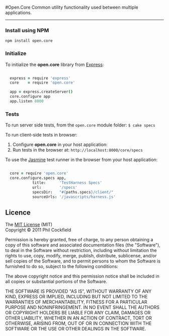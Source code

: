 #Open.Core
Common utility functionality used between multiple applications.

--------

### Install using NPM

    npm install open.core


### Initialize
To initialize the **open.core** library from [Express](http://expressjs.com/):

```coffeescript

  express = require 'express'
  core    = require 'open.core'

  app = express.createServer()
  core.configure app
  app.listen 8000

```


### Tests

To run server side tests, from the `open.core` module folder: `$ cake specs`

To run client-side tests in browser:

1. Configure **open.core** in your host application:
2. Run tests in the browser at: `http://localhost:8000/core/specs`

To use the [Jasmine](http://pivotal.github.com/jasmine/) test runner in the browser from your
host application:

```coffeescript

  core = require 'open.core'
  core.configure.specs app,
            title:      'TestHarness Specs'
            url:        '/specs'
            specsDir:   "#{paths.specs}/client/"
            sourceUrls: '/javascripts/harness.js'


```


## Licence

The [MIT License](http://www.opensource.org/licenses/mit-license.php) (MIT)  
Copyright © 2011 Phil Cockfield

Permission is hereby granted, free of charge, to any person obtaining a copy of
this software and associated documentation files (the "Software"), to deal in
the Software without restriction, including without limitation the rights to
use, copy, modify, merge, publish, distribute, sublicense, and/or sell copies of
the Software, and to permit persons to whom the Software is furnished to do so,
subject to the following conditions:

The above copyright notice and this permission notice shall be included in all
copies or substantial portions of the Software.

THE SOFTWARE IS PROVIDED "AS IS", WITHOUT WARRANTY OF ANY KIND, EXPRESS OR IMPLIED,
INCLUDING BUT NOT LIMITED TO THE WARRANTIES OF MERCHANTABILITY, FITNESS FOR A
PARTICULAR PURPOSE AND NONINFRINGEMENT. IN NO EVENT SHALL THE AUTHORS OR COPYRIGHT
HOLDERS BE LIABLE FOR ANY CLAIM, DAMAGES OR OTHER LIABILITY, WHETHER IN AN ACTION
OF CONTRACT, TORT OR OTHERWISE, ARISING FROM, OUT OF OR IN CONNECTION WITH THE
SOFTWARE OR THE USE OR OTHER DEALINGS IN THE SOFTWARE.
